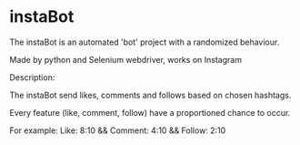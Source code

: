 # instaBot
The instaBot is an automated 'bot' project with a randomized behaviour. 

Made by python and Selenium webdriver, works on Instagram

Description:

The instaBot send likes, comments and follows based on chosen hashtags. 

Every feature (like, comment, follow) have a proportioned chance to occur.

For example: Like: 8:10 && Comment: 4:10 && Follow: 2:10
